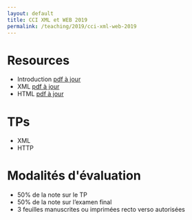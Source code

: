 ```yaml
---
layout: default
title: CCI XML et WEB 2019
permalink: /teaching/2019/cci-xml-web-2019
---
```


# Resources 
* Introduction [pdf à jour](https://docs.google.com/presentation/d/1Fth_ibz3lJyqgVr_EtcjJyTbnOV3O6YRzzEmbgXYc1w/export/pdf)
* XML [pdf à jour](https://docs.google.com/presentation/d/1OuEvTF7Z1hjHw_4y3y3FyG2Q1reCD54ZsyiA1H91n88/export/pdf)
* HTML [pdf à jour](https://docs.google.com/presentation/d/1tZw4uioUspiyqydXgdHRv-Wwo_FALhhIyVfjipw1fDY/export/pdf)

# TPs
* XML
* HTTP

# Modalités d'évaluation
- 50% de la note sur le TP
- 50% de la note sur l’examen final
- 3 feuilles manuscrites ou imprimées recto verso autorisées
